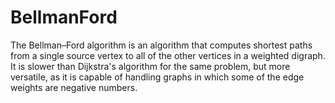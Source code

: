 # BellmanFord
The Bellman–Ford algorithm is an algorithm that computes shortest paths from a single source vertex to all of the other vertices in a weighted digraph.
It is slower than Dijkstra's algorithm for the same problem, but more versatile, as it is capable of handling graphs in which some of the edge weights are negative numbers.
